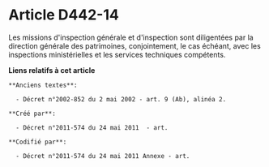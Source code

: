 # Article D442-14

Les missions d'inspection générale et d'inspection sont diligentées par la direction générale des patrimoines, conjointement,
le cas échéant, avec les inspections ministérielles et les services techniques compétents.

**Liens relatifs à cet article**

	**Anciens textes**:

	  - Décret n°2002-852 du 2 mai 2002 - art. 9 (Ab), alinéa 2.

	**Créé par**:

	  - Décret n°2011-574 du 24 mai 2011  - art.

	**Codifié par**:

	  - Décret n°2011-574 du 24 mai 2011 Annexe - art.
